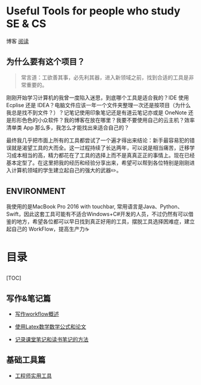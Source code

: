 # Useful Tools for people who study SE & CS
博客
[阅读](https://jaschenn.github.io/Tools/web/Tools/)
## 为什么要有这个项目？
> 常言道：工欲善其事，必先利其器，进入新领域之前，找到合适的工具是非常重要的。

刚刚开始学习计算机的我曾一度陷入迷思，到底哪个工具是适合我的？IDE 使用 Ecplise 还是 IDEA？电脑文件应该一年一个文件夹整理一次还是按项目（为什么我总是找不到文件？）？记笔记使用印象笔记还是有道云笔记亦或是 OneNote 还是形形色色的小众软件？我的博客在放在哪里？我要不要使用自己的云主机？效率清单类 App 那么多，我怎么才能找出来适合自己的？

最终我几乎把市面上所有的工具都尝试了一个遍才得出来结论：新手最容易犯的错误就是渴望工具的大而全。这一过程持续了长达两年，可以说是相当痛苦，迁移学习成本相当的高，精力都花在了工具的选择上而不是真真正正的事情上。现在已经基本定型了。在这里把我的经历和经验分享出来，希望可以帮到各位特别是刚刚进入计算机领域的学生建立起自己的强大的武器✏️。

## ENVIRONMENT
我使用的是MacBook Pro 2016 with touchbar, 常用语言是Java、Python、Swift，因此这套工具可能有不适合Windows+C#开发的人员，不过仍然有可以借鉴的地方，希望各位都可以早日找到真正好用的工具，摆脱工具选择困难症，建立起自己的 WorkFlow，提高生产力☕️



# 目录
## 
[TOC]
## 写作&笔记篇
* [写作workflow概述](./写作篇/0.md)
* [使用Latex数学数学公式和论文](./写作篇/使用latex.md)

* [记录课堂笔记和读书笔记的方法](./专业篇/0.md)

## 基础工具篇
* [工程师实用工具](./基础篇/实用工具.md)
